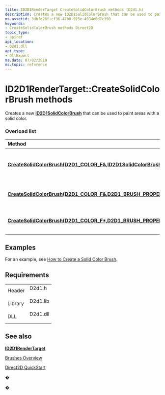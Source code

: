 ```yaml
---
title: ID2D1RenderTarget CreateSolidColorBrush methods (D2d1.h)
description: Creates a new ID2D1SolidColorBrush that can be used to paint areas with a solid color.
ms.assetid: 3dbfe26f-cf36-47b0-925e-4934e0d7c390
keywords:
- CreateSolidColorBrush methods Direct2D
topic_type:
- apiref
api_location:
- D2d1.dll
api_type:
- DllExport
ms.date: 07/02/2019
ms.topic: reference
---
```


# ID2D1RenderTarget::CreateSolidColorBrush methods

Creates a new [**ID2D1SolidColorBrush**](https://msdn.microsoft.com/library/Dd371867(v=VS.85).aspx) that can be used to paint areas with a solid color.

### Overload list



| Method                                                                                                                                                                                                           | Description                                                                                                                             |
|:-----------------------------------------------------------------------------------------------------------------------------------------------------------------------------------------------------------------|:----------------------------------------------------------------------------------------------------------------------------------------|
| [**CreateSolidColorBrush(D2D1\_COLOR\_F&,ID2D1SolidColorBrush\*\*)**](id2d1rendertarget-createsolidcolorbrush-ref-color-f-ptr-ptr-https://msdn.microsoft.com/library/Dd371867(v=VS.85).aspx)                                                      | Creates a new [**ID2D1SolidColorBrush**](https://msdn.microsoft.com/library/Dd371867(v=VS.85).aspx) that has the specified color and a base opacity of 1.0f. <br/> |
| [**CreateSolidColorBrush(D2D1\_COLOR\_F&,D2D1\_BRUSH\_PROPERTIES&,ID2D1SolidColorBrush\*\*)**](id2d1rendertarget-createsolidcolorbrush-ref-color-f-ref-d2d1-brush-properties-ptr-ptr-https://msdn.microsoft.com/library/Dd371867(v=VS.85).aspx)   | Creates a new [**ID2D1SolidColorBrush**](https://msdn.microsoft.com/library/Dd371867(v=VS.85).aspx) that has the specified color and opacity. <br/>                |
| [**CreateSolidColorBrush(D2D1\_COLOR\_F\*,D2D1\_BRUSH\_PROPERTIES\*,ID2D1SolidColorBrush\*\*)**](id2d1rendertarget-createsolidcolorbrush-ptr-color-f-ptr-d2d1-brush-properties-ptr-ptr-https://msdn.microsoft.com/library/Dd371867(v=VS.85).aspx) | Creates a new [**ID2D1SolidColorBrush**](https://msdn.microsoft.com/library/Dd371867(v=VS.85).aspx) that has the specified color and opacity. <br/>                |



## Examples

For an example, see [How to Create a Solid Color Brush](how-to-create-a-solid-color-brush.md).

## Requirements



|                    |                                                                                     |
|--------------------|-------------------------------------------------------------------------------------|
| Header<br/>  | <dl> <dt>D2d1.h</dt> </dl>   |
| Library<br/> | <dl> <dt>D2d1.lib</dt> </dl> |
| DLL<br/>     | <dl> <dt>D2d1.dll</dt> </dl> |



## See also

<dl> <dt>

[**ID2D1RenderTarget**](https://msdn.microsoft.com/library/Dd371260(v=VS.85).aspx)
</dt> <dt>

[Brushes Overview](direct2d-brushes-overview.md)
</dt> <dt>

[Direct2D QuickStart](getting-started-with-direct2d.md)
</dt> </dl>

�

�





